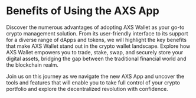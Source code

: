 # Benefits of Using the AXS App

Discover the numerous advantages of adopting AXS Wallet as your go-to crypto management solution. From its user-friendly interface to its support for a diverse range of dApps and tokens, we will highlight the key benefits that make AXS Wallet stand out in the crypto wallet landscape. Explore how AXS Wallet empowers you to trade, stake, swap, and securely store your digital assets, bridging the gap between the traditional financial world and the blockchain realm.

Join us on this journey as we navigate the new AXS App and uncover the tools and features that will enable you to take full control of your crypto portfolio and explore the decentralized revolution with confidence.
